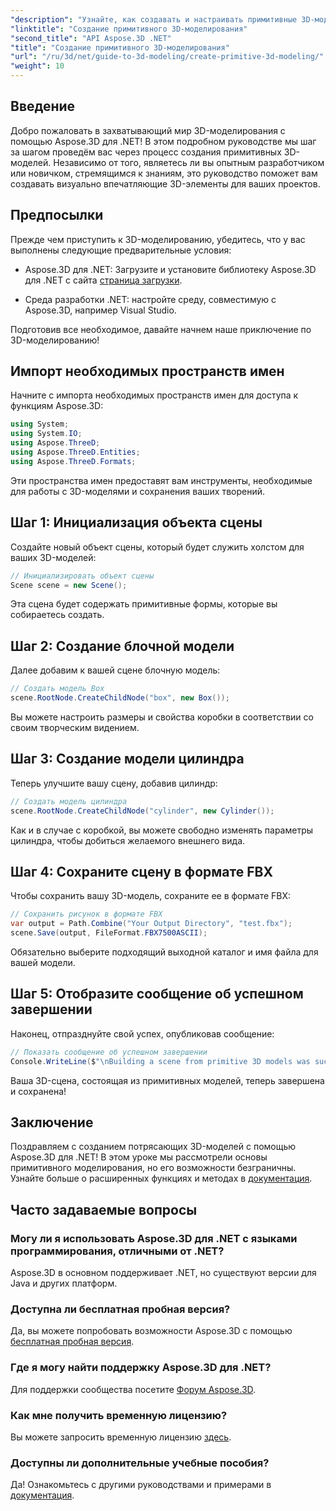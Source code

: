 ```yaml
---
"description": "Узнайте, как создавать и настраивать примитивные 3D-модели, включая коробки и цилиндры, а также с легкостью сохранять их в формате FBX."
"linktitle": "Создание примитивного 3D-моделирования"
"second_title": "API Aspose.3D .NET"
"title": "Создание примитивного 3D-моделирования"
"url": "/ru/3d/net/guide-to-3d-modeling/create-primitive-3d-modeling/"
"weight": 10
---
```


## Введение

Добро пожаловать в захватывающий мир 3D-моделирования с помощью Aspose.3D для .NET! В этом подробном руководстве мы шаг за шагом проведём вас через процесс создания примитивных 3D-моделей. Независимо от того, являетесь ли вы опытным разработчиком или новичком, стремящимся к знаниям, это руководство поможет вам создавать визуально впечатляющие 3D-элементы для ваших проектов.

## Предпосылки

Прежде чем приступить к 3D-моделированию, убедитесь, что у вас выполнены следующие предварительные условия:

- Aspose.3D для .NET: Загрузите и установите библиотеку Aspose.3D для .NET с сайта [страница загрузки](https://releases.aspose.com/3d/net/).
  
- Среда разработки .NET: настройте среду, совместимую с Aspose.3D, например Visual Studio.

Подготовив все необходимое, давайте начнем наше приключение по 3D-моделированию!

## Импорт необходимых пространств имен

Начните с импорта необходимых пространств имен для доступа к функциям Aspose.3D:

```csharp
using System;
using System.IO;
using Aspose.ThreeD;
using Aspose.ThreeD.Entities;
using Aspose.ThreeD.Formats;
```

Эти пространства имен предоставят вам инструменты, необходимые для работы с 3D-моделями и сохранения ваших творений.

## Шаг 1: Инициализация объекта сцены

Создайте новый объект сцены, который будет служить холстом для ваших 3D-моделей:

```csharp
// Инициализировать объект сцены
Scene scene = new Scene();
```

Эта сцена будет содержать примитивные формы, которые вы собираетесь создать.

## Шаг 2: Создание блочной модели

Далее добавим к вашей сцене блочную модель:

```csharp
// Создать модель Box
scene.RootNode.CreateChildNode("box", new Box());
```

Вы можете настроить размеры и свойства коробки в соответствии со своим творческим видением.

## Шаг 3: Создание модели цилиндра

Теперь улучшите вашу сцену, добавив цилиндр:

```csharp
// Создать модель цилиндра
scene.RootNode.CreateChildNode("cylinder", new Cylinder());
```

Как и в случае с коробкой, вы можете свободно изменять параметры цилиндра, чтобы добиться желаемого внешнего вида.

## Шаг 4: Сохраните сцену в формате FBX

Чтобы сохранить вашу 3D-модель, сохраните ее в формате FBX:

```csharp
// Сохранить рисунок в формате FBX
var output = Path.Combine("Your Output Directory", "test.fbx");
scene.Save(output, FileFormat.FBX7500ASCII);
```

Обязательно выберите подходящий выходной каталог и имя файла для вашей модели.

## Шаг 5: Отобразите сообщение об успешном завершении

Наконец, отпразднуйте свой успех, опубликовав сообщение:

```csharp
// Показать сообщение об успешном завершении
Console.WriteLine($"\nBuilding a scene from primitive 3D models was successful.\nFile saved at {output}");
```

Ваша 3D-сцена, состоящая из примитивных моделей, теперь завершена и сохранена!

## Заключение

Поздравляем с созданием потрясающих 3D-моделей с помощью Aspose.3D для .NET! В этом уроке мы рассмотрели основы примитивного моделирования, но его возможности безграничны. Узнайте больше о расширенных функциях и методах в [документация](https://reference.aspose.com/3d/net/).

## Часто задаваемые вопросы

### Могу ли я использовать Aspose.3D для .NET с языками программирования, отличными от .NET?

Aspose.3D в основном поддерживает .NET, но существуют версии для Java и других платформ.

### Доступна ли бесплатная пробная версия?

Да, вы можете попробовать возможности Aspose.3D с помощью [бесплатная пробная версия](https://releases.aspose.com/).

### Где я могу найти поддержку Aspose.3D для .NET?

Для поддержки сообщества посетите [Форум Aspose.3D](https://forum.aspose.com/c/3d/18).

### Как мне получить временную лицензию?

Вы можете запросить временную лицензию [здесь](https://purchase.conholdate.com/temporary-license/).

### Доступны ли дополнительные учебные пособия?

Да! Ознакомьтесь с другими руководствами и примерами в [документация](https://reference.aspose.com/3d/net/).